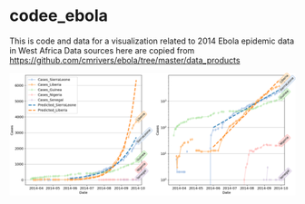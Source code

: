 # codee_ebola
This is code and data for a visualization related to 2014 Ebola epidemic data in West Africa
Data sources here are copied from https://github.com/cmrivers/ebola/tree/master/data_products

![A graph illustrating Ebola cases in 2014 by country](cases_bycountry.png)
